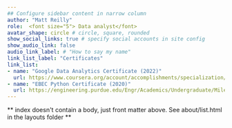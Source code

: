 ```yaml
---
## Configure sidebar content in narrow column
author: "Matt Reilly"
role:  <font size="5"> Data analyst</font> 
avatar_shape: circle # circle, square, rounded
show_social_links: true # specify social accounts in site config
show_audio_link: false
audio_link_label: # "How to say my name"
link_list_label: "Certificates" 
link_list:
- name: "Google Data Analytics Certificate (2022)"
  url: https://www.coursera.org/account/accomplishments/specialization/certificate/KPAXN5WX9QFT
- name: "EBEC Python Certificate (2020)"
  url: https://engineering.purdue.edu/Engr/Academics/Undergraduate/Milestones/EBEC_Entry-Level_Python_Programming/2020/Spring/xTkS2PSeFlCHLRNqeZbOGQ.png
---
```


** index doesn't contain a body, just front matter above.
See about/list.html in the layouts folder **
